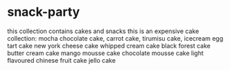 # snack-party
this collection contains cakes and snacks
this is an expensive cake collection:
mocha chocolate cake, 
carrot cake, 
tirumisu cake, 
icecream egg tart cake
new york cheese cake
whipped cream cake
black forest cake
butter cream cake
mango mousse cake
chocolate mousse cake
light flavoured chinese fruit cake
jello cake
